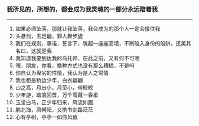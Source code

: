 ### 我所见的，所想的，都会成为我灵魂的一部分永远陪着我

---

1. 如果必须坠落，那就让我坠落，我会成为的那个人一定会接住我
2. 头悬剑，玉足翩，罪人舞步旋
3. 我们在规则，承诺，誓言下，筑起一座座高墙，不断陷入身份的陷阱，还美其名曰，这就是我
4. 我知道我要到达我的乌托邦，在此之前，又有何不可呢
5. 嘿，朋友，你看，换种方式也没有那么糟糕，不是吗
6. 你自认为卑劣的性情，我认为是人之常情
7. 我也想是桥边少年，白衣翩翩
8. 山之高，月出小，月至小，何皎皎
9. 少年游，踏浪回首，万千雪藏一春柔
10. 玉堂白马，正少年归来，风流如画
11. 鹏北海，凤朝阳，又携书剑路茫茫
12. 心有亭树，亭亭一如你风致